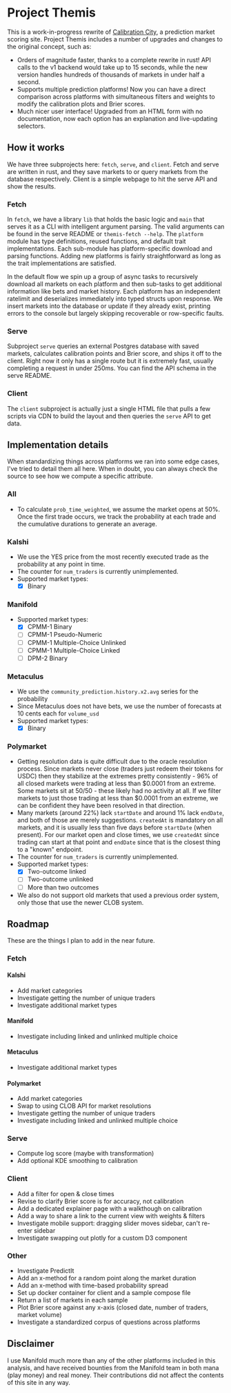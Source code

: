 # Project Themis

This is a work-in-progress rewrite of [Calibration City](https://github.com/wasabipesto/calibration-site), a prediction market scoring site. Project Themis includes a number of upgrades and changes to the original concept, such as:

- Orders of magnitude faster, thanks to a complete rewrite in rust! API calls to the v1 backend would take up to 15 seconds, while the new version handles hundreds of thousands of markets in under half a second.
- Supports multiple prediction platforms! Now you can have a direct comparison across platforms with simultaneous filters and weights to modify the calibration plots and Brier scores.
- Much nicer user interface! Upgraded from an HTML form with no documentation, now each option has an explanation and live-updating selectors.

## How it works

We have three subprojects here: `fetch`, `serve`, and `client`. Fetch and serve are written in rust, and they save markets to or query markets from the database respectively. Client is a simple webpage to hit the serve API and show the results.

### Fetch

In `fetch`, we have a library `lib` that holds the basic logic and `main` that serves it as a CLI with intelligent argument parsing. The valid arguments can be found in the serve README or `themis-fetch --help`. The `platform` module has type definitions, reused functions, and default trait implementations. Each sub-module has platform-specific download and parsing functions. Adding new platforms is fairly straightforward as long as the trait implementations are satisfied.

In the default flow we spin up a group of async tasks to recursively download all markets on each platform and then sub-tasks to get additional information like bets and market history. Each platform has an independent ratelimit and deserializes immediately into typed structs upon response. We insert markets into the database or update if they already exist, printing errors to the console but largely skipping recoverable or row-specific faults.

### Serve

Subproject `serve` queries an external Postgres database with saved markets, calculates calibration points and Brier score, and ships it off to the client. Right now it only has a single route but it is extremely fast, usually completing a request in under 250ms. You can find the API schema in the serve README.

### Client

The `client` subproject is actually just a single HTML file that pulls a few scripts via CDN to build the layout and then queries the `serve` API to get data.

## Implementation details

When standardizing things across platforms we ran into some edge cases, I've tried to detail them all here. When in doubt, you can always check the source to see how we compute a specific attribute.

### All
- To calculate `prob_time_weighted`, we assume the market opens at 50%. Once the first trade occurs, we track the probability at each trade and the cumulative durations to generate an average.

### Kalshi
- We use the YES price from the most recently executed trade as the probability at any point in time.
- The counter for `num_traders` is currently unimplemented.
- Supported market types:
    - [x] Binary

### Manifold
- Supported market types: 
    - [x] CPMM-1 Binary
    - [ ] CPMM-1 Pseudo-Numeric
    - [ ] CPMM-1 Multiple-Choice Unlinked
    - [ ] CPMM-1 Multiple-Choice Linked
    - [ ] DPM-2 Binary

### Metaculus
- We use the `community_prediction.history.x2.avg` series for the probability
- Since Metaculus does not have bets, we use the number of forecasts at 10 cents each for `volume_usd`
- Supported market types: 
    - [x] Binary

### Polymarket
- Getting resolution data is quite difficult due to the oracle resolution process. Since markets never close (traders just redeem their tokens for USDC) then they stabilize at the extremes pretty consistently - 96% of all closed markets were trading at less than $0.0001 from an extreme. Some markets sit at 50/50 - these likely had no activity at all. If we filter markets to just those trading at less than $0.0001 from an extreme, we can be confident they have been resolved in that direction.
- Many markets (around 22%) lack `startDate` and around 1% lack `endDate`, and both of those are merely suggestions. `createdAt` is mandatory on all markets, and it is usually less than five days before `startDate` (when present). For our market open and close times, we use `createdAt` since trading can start at that point and `endDate` since that is the closest thing to a "known" endpoint.
- The counter for `num_traders` is currently unimplemented.
- Supported market types:
    - [x] Two-outcome linked
    - [ ] Two-outcome unlinked
    - [ ] More than two outcomes
- We also do not support old markets that used a previous order system, only those that use the newer CLOB system.

## Roadmap

These are the things I plan to add in the near future.

### Fetch

#### Kalshi
- Add market categories
- Investigate getting the number of unique traders
- Investigate additional market types

#### Manifold
- Investigate including linked and unlinked multiple choice

#### Metaculus
- Investigate additional market types

#### Polymarket
- Add market categories
- Swap to using CLOB API for market resolutions
- Investigate getting the number of unique traders
- Investigate including linked and unlinked multiple choice

### Serve
- Compute log score (maybe with transformation)
- Add optional KDE smoothing to calibration

### Client
- Add a filter for open & close times
- Revise to clarify Brier score is for accuracy, not calibration
- Add a dedicated explainer page with a walkthough on calibration
- Add a way to share a link to the current view with weights & filters
- Investigate mobile support: dragging slider moves sidebar, can't re-enter sidebar
- Investigate swapping out plotly for a custom D3 component

### Other
- Investigate PredictIt
- Add an x-method for a random point along the market duration
- Add an x-method with time-based probability spread
- Set up docker container for client and a sample compose file
- Return a list of markets in each sample
- Plot Brier score against any x-axis (closed date, number of traders, market volume)
- Investigate a standardized corpus of questions across platforms

## Disclaimer
I use Manifold much more than any of the other platforms included in this analysis, and have received bounties from the Manifold team in both mana (play money) and real money. Their contributions did not affect the contents of this site in any way.